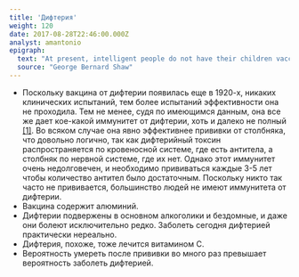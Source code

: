 ```yaml
---
title: 'Дифтерия'
weight: 120
date: 2017-08-28T22:46:00.000Z
analyst: amantonio
epigraph:
  text: "At present, intelligent people do not have their children vaccinated, nor does the law now compel them to. The result is not, as the Jennerians prophesied, the extermination of the human race by smallpox; on the contrary more people are now killed by vaccination than by smallpox."
  source: "George Bernard Shaw"
---
```

- Поскольку вакцина от дифтерии появилась еще в 1920-х, никаких клинических испытаний, тем более испытаний эффективности она не проходила. Тем не менее, судя по имеющимся данным, она все же дает кое-какой иммунитет от дифтерии, хоть и далеко не полный [[1]](https://wwwnc.cdc.gov/eid/article/14/7/07-1167_article],[[2]==https://www.ncbi.nlm.nih.gov/pubmed/10657210). Во всяком случае она явно эффективнее прививки от столбняка, что довольно логично, так как дифтерийный токсин распространяется по кровеносной системе, где есть антитела, а столбняк по нервной системе, где их нет. Однако этот иммунитет очень недолговечен, и необходимо прививаться каждые 3-5 лет чтобы количество антител было достаточным. Поскольку никто так часто не прививается, большинство людей не имеют иммунитета от дифтерии.
- Вакцина содержит алюминий.
- Дифтерии подвержены в основном алкоголики и бездомные, и даже они болеют исключительно редко. Заболеть сегодня дифтерией практически нереально.
- Дифтерия, похоже, тоже лечится витамином С.
- Вероятность умереть после прививки во много раз превышает вероятность заболеть дифтерией.